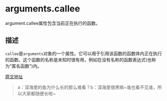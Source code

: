 # arguments.callee

argument.callee属性包含当前正在执行的函数。

## 描述
`callee`是`arguments`对象的一个属性。它可以用于引用该函数的函数体内正在执行的函数。这个函数的名称是未知时很有用，例如在没有名称的函数表达式(也称为"匿名函数")内。



























[原文地址](https://developer.mozilla.org/zh-CN/docs/Web/JavaScript/Reference/Functions/arguments/callee)



> a：深海里的鱼为什么长的那么难看？b：深海里很黑嘛~谁也看不见谁，所以大家都随便长啦~

